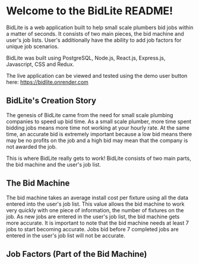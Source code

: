 # Welcome to the BidLite README!

BidLite is a web application built to help small scale plumbers bid jobs within a matter of seconds. It consists of two main pieces, the bid machine and user's job lists. User's additionally have the ability to add job factors for unique job scenarios.

BidLite was built using PostgreSQL, Node.js, React.js, Express.js, Javascript, CSS and Redux.

The live application can be viewed and tested using the demo user button here: https://bidlite.onrender.com

## BidLite's Creation Story

The genesis of BidLite came from the need for small scale plumbing companies to speed up bid time. As a small scale plumber, more time spent bidding jobs means more time not working at your hourly rate. At the same time, an accurate bid is extremely important because a low bid means there may be no profits on the job and a high bid may mean that the company is not awarded the job.

This is where BidLite really gets to work! BidLite consists of two main parts, the bid machine and the user's job list.

## The Bid Machine

The bid machine takes an average install cost per fixture using all the data entered into the user's job list. This value allows the bid machine to work very quickly with one piece of information, the number of fixtures on the job. As new jobs are entered in the user's job list, the bid machine gets more accurate. It is important to note that the bid machine needs at least 7 jobs to start becoming accurate. Jobs bid before 7 completed jobs are entered in the user's job list will not be accurate.

## Job Factors (Part of the Bid Machine)


